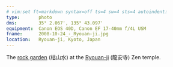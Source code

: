 ```yaml
---
# vim:set ft=markdown syntax=off ts=4 sw=4 sts=4 autoindent:
type:       photo
dms:        35° 2.067', 135° 43.097'
equipment:  Canon EOS 40D, Canon EF 17-40mm f/4L USM
fname:      2008-10-24_-_Ryouan-ji.jpg
location:   Ryouan-ji, Kyoto, Japan
---
```


The [rock garden][karesansui] (枯山水) at the [Ryouan-ji][ryouanji] (龍安寺)
Zen temple.

[karesansui]:   http://en.wikipedia.org/wiki/Japanese_rock_garden
[ryouanji]:     http://en.wikipedia.org/wiki/Ry%C5%8Dan-ji
